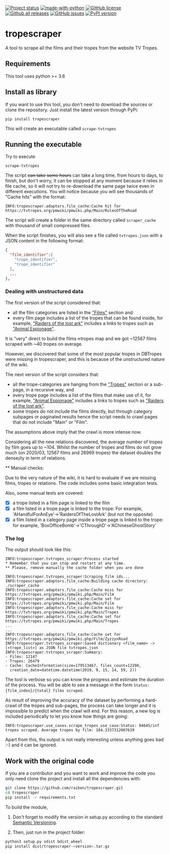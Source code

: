 [![Project status](https://travis-ci.com/raiben/tropescraper.svg?branch=master)](https://travis-ci.com/raiben/tropescraper)
[![made-with-python](https://img.shields.io/badge/Made%20with-Python-1f425f.svg)](https://www.python.org/)
[![GitHub license](https://img.shields.io/github/license/raiben/tropescraper.svg)](https://github.com/raiben/tropescraper/blob/master/LICENSE)
[![Github all releases](https://img.shields.io/github/downloads/raiben/tropescraper/total.svg)](https://GitHub.com/raiben/tropescraper/releases/)
[![GitHub issues](https://img.shields.io/github/issues/raiben/tropescraper.svg)](https://GitHub.com/Naereen/raiben/tropescraper/)
[![PyPI version](https://badge.fury.io/py/tropescraper.svg)](https://badge.fury.io/py/tropescraper)

# tropescraper

A tool to scrape all the films and their tropes 
from the website TV Tropes.

## Requirements

This tool uses python >= 3.6 

## Install as library

If you want to use this tool, you don't need to download the sources
or clone the repository. Just install the latest version through PyPi:
```
pip install tropescraper
```
This will create an executable called `scrape-tvtropes`

## Running the executable

Try to execute
```
scrape-tvtropes
```

The script ~~can take some hours~~ can take a long time, from hours to days, 
to finish, but don't worry, 
it can be stopped at any moment because it relies in file cache, so
it will not try to re-download the same page twice even in 
different executions. You will notice because you will see 
thousands of "Cache hits" with the format:
```
INFO:tropescraper.adaptors.file_cache:Cache hit for https://tvtropes.org/pmwiki/pmwiki.php/Main/RulesOfTheRoad
```

The script will create a folder in the same directory called `scraper_cache`
with thousand of small compressed files. 

When the script finishes, you will also see a file called `tvtropes.json`
with a JSON content in the following format:

```json
{
  "film_identifier":[
    "trope_identifier", 
    "trope_identifier"
  ],
  ...
}, 
```

### Dealing with unstructured data

The first version of the script considered that:
- all the film categories are listed in the ["Films"](https://tvtropes.org/pmwiki/pmwiki.php/Main/Film) section and
- every film page includes a list of the tropes that can be found inside, for example, 
["Raiders of the lost ark"](https://tvtropes.org/pmwiki/pmwiki.php/Film/RaidersOfTheLostArk)
includes a links to tropes such as ["Animal Espionage"](https://tvtropes.org/pmwiki/pmwiki.php/Main/AnimalEspionage).

It is "very" direct to build the films->tropes map and we got ~12567 films scraped with ~40 tropes on average.

However, we discovered that some of the most popular tropes in DBTropes were missing 
in tropescraper, and this is because of the unstructured nature of the wiki.

The next version of the script considers that: 
- all the trope-categories are hanging from the ["Tropes"](https://tvtropes.org/pmwiki/pmwiki.php/Main/Tropes) section or 
a sub-page, in a recursive way, and
- every trope page includes a list of the films that make use of it, for example,
["Animal Espionage"](https://tvtropes.org/pmwiki/pmwiki.php/Main/AnimalEspionage) 
includes a links to tropes such as ["Raiders of the lost ark"](https://tvtropes.org/pmwiki/pmwiki.php/Film/RaidersOfTheLostArk).
- some tropes do not include the films directly, but through category subpages
or paginated results hence the script needs to crawl pages that do not include "Main" 
or "Film".

The assumptions above imply that the crawl is more intense now.

Considering all the new relations discovered, the average number of tropes by film goes up to ~104.
Whilst the number of tropes and films do not grow much (on 2020/03, 12567 films and 26969 tropes)
the dataset doubles the dense¡ity in term of relations.


** Manual checks:

Due to the very nature of the wiki, it is hard to evaluate if we are missing films,
tropes or relations. The code includes some basic integration tests.

Also, some manual tests are covered:

- [x] a trope listed in a film page is linked to the film
- [x] a film listed in a trope page is linked to the trope:
For example, 'AHandfulForAnEye'->'RaidersOfTheLostArk' (but not the opposite)
- [x] a film listed in a category page inside a trope page is linked to the trope:
for example, 'BoxOfficeBomb'->'CThroughD'->'AChineseGhostStory'

### The log

The output should look like this:
```log
INFO:tropescraper.tvtropes_scraper:Process started
* Remember that you can stop and restart at any time.
** Please, remove manually the cache folder when you are done

INFO:tropescraper.tvtropes_scraper:Scraping film ids...
INFO:tropescraper.adaptors.file_cache:Building cache directory: ./scraper_cache
INFO:tropescraper.adaptors.file_cache:Cache miss for https://tvtropes.org/pmwiki/pmwiki.php/Main/Film
INFO:tropescraper.adaptors.file_cache:Cache set for https://tvtropes.org/pmwiki/pmwiki.php/Main/Film
INFO:tropescraper.adaptors.file_cache:Cache miss for https://tvtropes.org/pmwiki/pmwiki.php/Main/Tropes
INFO:tropescraper.adaptors.file_cache:Cache set for https://tvtropes.org/pmwiki/pmwiki.php/Main/Tropes
...
...
INFO:tropescraper.adaptors.file_cache:Cache set for https://tvtropes.org/pmwiki/pmwiki.php/Film/ZyzzyxRoad
INFO:tropescraper.tvtropes_scraper:Saved dictionary <film_name> -> [<trope_list>] as JSON file tvtropes.json
INFO:tropescraper.tvtropes_scraper:Summary:
- Films: 12147
- Tropes: 26479
- Cache: CacheInformation(size=179513467, files_count=12290, 
  creation_date=datetime.datetime(2019, 9, 15, 14, 59, 2))
```

The tool is verbose so you can know the progress and estimate the
duration of the process. You will be able to see a message
in the form `Status: {film_index}/{total} films scraped`.

As result of improving the accuracy of the dataset by performing a hard-crawl of the
tropes and sub-pages, the process can take longer and it is
impossible to predict when the crawl will end. For this reason, a new log is included
periodically to let you know how things are going:

```
INFO:tropescraper.use_cases.scrape_tropes_use_case:Status: 94645/inf tropes scraped. Average tropes by film: 104.3337312007639
```

Apart from this, ths output is not really interesting unless
anything goes bad :-) and it can be ignored.
 

## Work with the original code

If you are a contributor and you want to work and improve the code
you only need clone the project and install all the dependencies with:

```bash
git clone https://github.com/raiben/tropescraper.git
cd tropescraper
pip install -r requirements.txt
```

To build the module, 

1. Don't forget to modify the version in setup.py
according to the standard [Semantic Versioning](https://semver.org/).

2. Then, just run in the project folder:
```bash
python3 setup.py sdist bdist_wheel
pip install dist/tropescraper-<version>.tar.gz
```